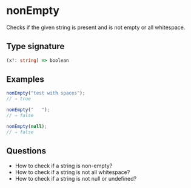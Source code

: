 # nonEmpty

Checks if the given string is present and is not empty or all whitespace.

## Type signature

<!-- prettier-ignore-start -->
```typescript
(x?: string) => boolean
```
<!-- prettier-ignore-end -->

## Examples

<!-- prettier-ignore-start -->
```javascript
nonEmpty("test with spaces");
// ⇒ true
```

```javascript
nonEmpty("   ");
// ⇒ false
```

```javascript
nonEmpty(null);
// ⇒ false
```
<!-- prettier-ignore-end -->

## Questions

- How to check if a string is non-empty?
- How to check if a string is not all whitespace?
- How to check if a string is not null or undefined?
